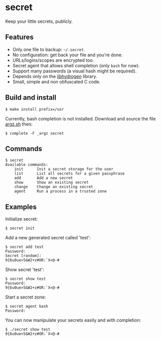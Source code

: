 # secret

Keep your little secrets, publicly.

## Features

 - Only one file to backup: `~/.secret`.
 - No configuration: get back your file and you're done.
 - URLs/logins/scopes are encrypted too.
 - Secret agent that allows shell completion (only `bash` for now).
 - Support many passwords (a visual hash might be required).
 - Depends only on the [libhydrogen](https://libhydrogen.org/) library.
 - Small, simple and non obfuscated C code.

## Build and install

    $ make install prefix=/usr

Currently, bash completion is not installed. Download and source the file [argz.sh](argz/argz.sh) then:

    $ complete -F _argz secret

## Commands

    $ secret
    Available commands:
        init      Init a secret storage for the user
        list      List all secrets for a given passphrase
        add       Add a new secret
        show      Show an existing secret
        change    Change an existing secret
        agent     Run a process in a trusted zone

## Examples

Initialize secret:

    $ secret init

Add a new generated secret called 'test':

    $ secret add test
    Password:
    Secret [random]:
    9{6u0ue>5&W2+z#OR:`X<@-#

Show secret 'test':

    $ secret show test
    Password:
    9{6u0ue>5&W2+z#OR:`X<@-#

Start a secret zone:

    $ secret agent bash
    Password:

You can now manipulate your secrets easily and with completion:

    $ ./secret show test
    9{6u0ue>5&W2+z#OR:`X<@-#

